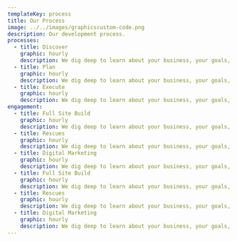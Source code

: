 ```yaml
---
templateKey: process
title: Our Process
image: ../../images/graphicscustom-code.png
description: Our development process.
processes:
  - title: Discover
    graphic: hourly
    description: We dig deep to learn about your business, your goals, and your vision. We identify the pain points, pinpoint any potential obstacles, and determine the full scope of the issues that need to be addressed.
  - title: Plan
    graphic: hourly
    description: We dig deep to learn about your business, your goals, and your vision. We identify the pain points, pinpoint any potential obstacles, and determine the full scope of the issues that need to be addressed.
  - title: Execute
    graphic: hourly
    description: We dig deep to learn about your business, your goals, and your vision. We identify the pain points, pinpoint any potential obstacles, and determine the full scope of the issues that need to be addressed.
engagement:
  - title: Full Site Build
    graphic: hourly
    description: We dig deep to learn about your business, your goals, and your vision. We identify the pain points, pinpoint any potential obstacles, and determine the full scope of the issues that need to be addressed.
  - title: Rescues
    graphic: hourly
    description: We dig deep to learn about your business, your goals, and your vision. We identify the pain points, pinpoint any potential obstacles, and determine the full scope of the issues that need to be addressed.
  - title: Digital Marketing
    graphic: hourly
    description: We dig deep to learn about your business, your goals, and your vision. We identify the pain points, pinpoint any potential obstacles, and determine the full scope of the issues that need to be addressed.
  - title: Full Site Build
    graphic: hourly
    description: We dig deep to learn about your business, your goals, and your vision. We identify the pain points, pinpoint any potential obstacles, and determine the full scope of the issues that need to be addressed.
  - title: Rescues
    graphic: hourly
    description: We dig deep to learn about your business, your goals, and your vision. We identify the pain points, pinpoint any potential obstacles, and determine the full scope of the issues that need to be addressed.
  - title: Digital Marketing
    graphic: hourly
    description: We dig deep to learn about your business, your goals, and your vision. We identify the pain points, pinpoint any potential obstacles, and determine the full scope of the issues that need to be addressed.
---
```


